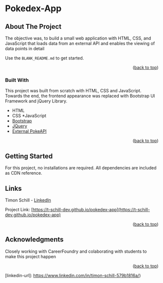 <div id="top"></div>


# Pokedex-App

<!-- ABOUT THE PROJECT -->
## About The Project

The objective was, to build a small web application with HTML, CSS, and JavaScript that loads data from an external API and enables the viewing of data points in detail


Use the `BLANK_README.md` to get started.

<p align="right">(<a href="#top">back to top</a>)</p>



### Built With

This project was built from scratch with HTML, CSS and JavaScript. Towards the end, the frontend appearance was replaced with Bootstrap UI Framework and jQuery Library.

* HTML
* CSS
*JavaScript
* [Bootstrap](https://getbootstrap.com)
* [JQuery](https://jquery.com)
* [External PokeAPI](https://pokeapi.co/)

<p align="right">(<a href="#top">back to top</a>)</p>



<!-- GETTING STARTED -->
## Getting Started

For this project, no installations are required.
All dependencies are included as CDN reference.


<!-- USAGE EXAMPLES -->


<!-- CONTACT -->
## Links

Timon Schill - [LinkedIn](https://www.linkedin.com/in/timon-schill-579b1816a/)

Project Link: [https://t-schill-dev.github.io/pokedex-app](https://t-schill-dev.github.io/pokedex-app)

<p align="right">(<a href="#top">back to top</a>)</p>



<!-- ACKNOWLEDGMENTS -->
## Acknowledgments

Closely working with CareerFoundry and colaborating with students to make this project happen

<p align="right">(<a href="#top">back to top</a>)</p>

<!-- MARKDOWN LINKS & IMAGES -->
<!-- https://www.markdownguide.org/basic-syntax/#reference-style-links -->

[linkedin-shield]: https://img.shields.io/badge/-LinkedIn-black.svg?style=for-the-badge&logo=linkedin&colorB=555
[linkedin-url]: https://www.linkedin.com/in/timon-schill-579b1816a/)
